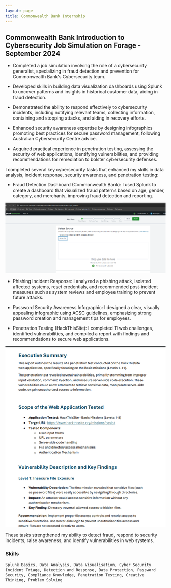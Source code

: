 ```yaml
---
layout: page
title: Commonwealth Bank Internship
---
```


## Commonwealth Bank Introduction to Cybersecurity Job Simulation on Forage - September 2024

- Completed a job simulation involving the role of a cybersecurity generalist, specializing in fraud detection and prevention for Commonwealth Bank's Cybersecurity team.

- Developed skills in building data visualization dashboards using Splunk to uncover patterns and insights in historical customer data, aiding in fraud detection.
  
- Demonstrated the ability to respond effectively to cybersecurity incidents, including notifying relevant teams, collecting information, containing and stopping attacks, and aiding in recovery efforts.
  
- Enhanced security awareness expertise by designing infographics promoting best practices for secure password management, following Australian Cybersecurity Centre advice.
  
- Acquired practical experience in penetration testing, assessing the security of web applications, identifying vulnerabilities, and providing recommendations for remediation to bolster cybersecurity defenses.






I completed several key cybersecurity tasks that enhanced my skills in data analysis, incident response, security awareness, and penetration testing:

*  Fraud Detection Dashboard (Commonwealth Bank): I used Splunk to create a dashboard that visualized fraud patterns based on age, gender, category, and merchants, improving fraud detection and reporting.

  
  

  ![1](https://github.com/elizabethude/portfolio/blob/main/projectimages/virtual%20internship/commonwealth%20bank/1.PNG?raw=true)




*  Phishing Incident Response: I analyzed a phishing attack, isolated affected systems, reset credentials, and recommended post-incident measures such as system reviews and employee training to prevent future attacks.



*  Password Security Awareness Infographic: I designed a clear, visually appealing infographic using ACSC guidelines, emphasizing strong password creation and management tips for employees.



*  Penetration Testing (HackThisSite): I completed 11 web challenges, identified vulnerabilities, and compiled a report with findings and recommendations to secure web applications.


  

![4](https://github.com/elizabethude/portfolio/blob/main/projectimages/virtual%20internship/commonwealth%20bank/3.PNG?raw=true)






These tasks strengthened my ability to detect fraud, respond to security incidents, raise awareness, and identify vulnerabilities in web systems.

### Skills

```
Splunk Basics, Data Analysis, Data Visualisation, Cyber Security Incident Triage, Detection and Response, Data Protection, Password Security, Compliance Knowledge, Penetration Testing, Creative Thinking, Problem Solving
```



